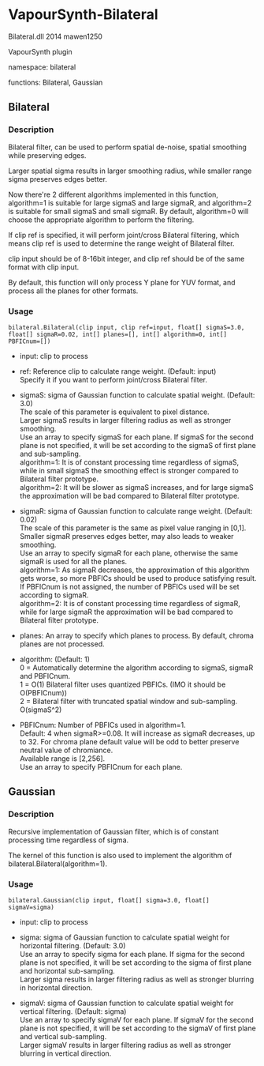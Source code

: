 # VapourSynth-Bilateral

Bilateral.dll 2014 mawen1250

VapourSynth plugin

namespace: bilateral

functions: Bilateral, Gaussian

## Bilateral

### Description

Bilateral filter, can be used to perform spatial de-noise, spatial smoothing while preserving edges.

Larger spatial sigma results in larger smoothing radius, while smaller range sigma preserves edges better.

Now there're 2 different algorithms implemented in this function, algorithm=1 is suitable for large sigmaS and large sigmaR, and algorithm=2 is suitable for small sigmaS and small sigmaR. By default, algorithm=0 will choose the appropriate algorithm to perform the filtering.

If clip ref is specified, it will perform joint/cross Bilateral filtering, which means clip ref is used to determine the range weight of Bilateral filter.

clip input should be of 8-16bit integer, and clip ref should be of the same format with clip input.

By default, this function will only process Y plane for YUV format, and process all the planes for other formats.

### Usage

    bilateral.Bilateral(clip input, clip ref=input, float[] sigmaS=3.0, float[] sigmaR=0.02, int[] planes=[], int[] algorithm=0, int[] PBFICnum=[])

- input: clip to process

- ref: Reference clip to calculate range weight. (Default: input)<br />
    Specify it if you want to perform joint/cross Bilateral filter.

- sigmaS: sigma of Gaussian function to calculate spatial weight. (Default: 3.0)<br />
    The scale of this parameter is equivalent to pixel distance.<br />
    Larger sigmaS results in larger filtering radius as well as stronger smoothing.<br />
    Use an array to specify sigmaS for each plane. If sigmaS for the second plane is not specified, it will be set according to the sigmaS of first plane and sub-sampling.<br />
    algorithm=1: It is of constant processing time regardless of sigmaS, while in small sigmaS the smoothing effect is stronger compared to Bilateral filter prototype.<br />
    algorithm=2: It will be slower as sigmaS increases, and for large sigmaS the approximation will be bad compared to Bilateral filter prototype.

- sigmaR: sigma of Gaussian function to calculate range weight. (Default: 0.02)<br />
    The scale of this parameter is the same as pixel value ranging in [0,1].<br />
    Smaller sigmaR preserves edges better, may also leads to weaker smoothing.<br />
    Use an array to specify sigmaR for each plane, otherwise the same sigmaR is used for all the planes.<br />
    algorithm=1: As sigmaR decreases, the approximation of this algorithm gets worse, so more PBFICs should be used to produce satisfying result. If PBFICnum is not assigned, the number of PBFICs used will be set according to sigmaR.<br />
    algorithm=2: It is of constant processing time regardless of sigmaR, while for large sigmaR the approximation will be bad compared to Bilateral filter prototype.

- planes: An array to specify which planes to process.
    By default, chroma planes are not processed.

- algorithm: (Default: 1)<br />
    0 = Automatically determine the algorithm according to sigmaS, sigmaR and PBFICnum.<br />
    1 = O(1) Bilateral filter uses quantized PBFICs. (IMO it should be O(PBFICnum))<br />
    2 = Bilateral filter with truncated spatial window and sub-sampling. O(sigmaS^2)

- PBFICnum: Number of PBFICs used in algorithm=1.<br />
    Default: 4 when sigmaR>=0.08. It will increase as sigmaR decreases, up to 32. For chroma plane default value will be odd to better preserve neutral value of chromiance.<br />
    Available range is [2,256].<br />
    Use an array to specify PBFICnum for each plane.

## Gaussian

### Description

Recursive implementation of Gaussian filter, which is of constant processing time regardless of sigma.

The kernel of this function is also used to implement the algorithm of bilateral.Bilateral(algorithm=1).

### Usage

    bilateral.Gaussian(clip input, float[] sigma=3.0, float[] sigmaV=sigma)

- input: clip to process

- sigma: sigma of Gaussian function to calculate spatial weight for horizontal filtering. (Default: 3.0)<br />
    Use an array to specify sigma for each plane. If sigma for the second plane is not specified, it will be set according to the sigma of first plane and horizontal sub-sampling.<br />
    Larger sigma results in larger filtering radius as well as stronger blurring in horizontal direction.

- sigmaV: sigma of Gaussian function to calculate spatial weight for vertical filtering. (Default: sigma)<br />
    Use an array to specify sigmaV for each plane. If sigmaV for the second plane is not specified, it will be set according to the sigmaV of first plane and vertical sub-sampling.<br />
    Larger sigmaV results in larger filtering radius as well as stronger blurring in vertical direction.
